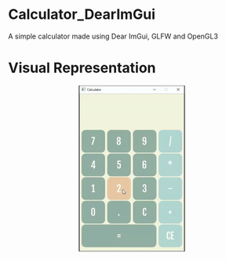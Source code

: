 # Calculator_DearImGui
A simple calculator made using Dear ImGui, GLFW and OpenGL3

# Visual Representation

<p align="center">
  <img src="https://github.com/JoaoLuis00/Calculator_DearImGui/blob/main/etc/demo.gif" alt="animated" />
</p>

